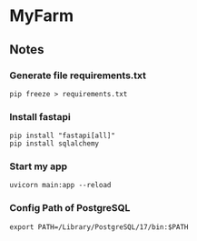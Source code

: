 # MyFarm


## Notes
### Generate file requirements.txt
```
pip freeze > requirements.txt
```

### Install fastapi
```
pip install "fastapi[all]"
pip install sqlalchemy
```

### Start my app
```
uvicorn main:app --reload
```

### Config Path of PostgreSQL
```
export PATH=/Library/PostgreSQL/17/bin:$PATH
```

